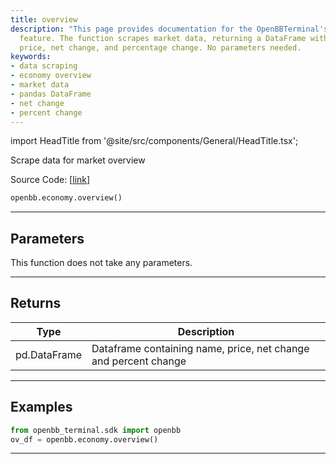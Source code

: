```yaml
---
title: overview
description: "This page provides documentation for the OpenBBTerminal's economy overview"
  feature. The function scrapes market data, returning a DataFrame with the name,
  price, net change, and percentage change. No parameters needed.
keywords:
- data scraping
- economy overview
- market data
- pandas DataFrame
- net change
- percent change
---
```


import HeadTitle from '@site/src/components/General/HeadTitle.tsx';

<HeadTitle title="economy.overview - Reference | OpenBB SDK Docs" />

Scrape data for market overview

Source Code: [[link](https://github.com/OpenBB-finance/OpenBBTerminal/tree/main/openbb_terminal/economy/wsj_model.py#L62)]

```python
openbb.economy.overview()
```

---

## Parameters

This function does not take any parameters.

---

## Returns

| Type | Description |
| ---- | ----------- |
| pd.DataFrame | Dataframe containing name, price, net change and percent change |
---

## Examples

```python
from openbb_terminal.sdk import openbb
ov_df = openbb.economy.overview()
```

---
